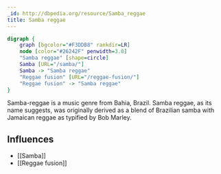 ```yaml
---
_id: http://dbpedia.org/resource/Samba_reggae
title: Samba reggae
---
```


```dot
digraph {
	graph [bgcolor="#F3DDB8" rankdir=LR]
	node [color="#26242F" penwidth=3.0]
	"Samba reggae" [shape=circle]
	Samba [URL="/samba/"]
	Samba -> "Samba reggae"
	"Reggae fusion" [URL="/reggae-fusion/"]
	"Reggae fusion" -> "Samba reggae"
}
```

Samba-reggae is a music genre from Bahia, Brazil. Samba reggae, as its name suggests, was originally derived as a blend of Brazilian samba with Jamaican reggae as typified by Bob Marley.

## Influences
- [[Samba]]
- [[Reggae fusion]]
